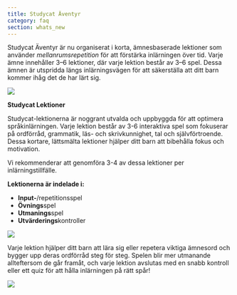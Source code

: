 ```yaml
---
title: Studycat Äventyr
category: faq
section: whats_new
---
```

Studycat Äventyr är nu organiserat i korta, ämnesbaserade lektioner som använder *mellanrumsrepetition* för att förstärka inlärningen över tid. Varje ämne innehåller 3–6 lektioner, där varje lektion består av 3–6 spel. Dessa ämnen är utspridda längs inlärningsvägen för att säkerställa att ditt barn kommer ihåg det de har lärt sig.

![](https://help.studycat.com/hc/article_attachments/40395054421145)

**Studycat Lektioner**

Studycat-lektionerna är noggrant utvalda och uppbyggda för att optimera språkinlärningen. Varje lektion består av 3-6 interaktiva spel som fokuserar på ordförråd, grammatik, läs- och skrivkunnighet, tal och självförtroende. Dessa kortare, lättsmälta lektioner hjälper ditt barn att bibehålla fokus och motivation.

Vi rekommenderar att genomföra 3-4 av dessa lektioner per inlärningstillfälle.

**Lektionerna är indelade i:**

* **Input-**/repetitionsspel
* **Övnings**spel
* **Utmanings**spel
* **Utvärderings**kontroller

![](https://help.studycat.com/hc/article_attachments/40396315316121)

Varje lektion hjälper ditt barn att lära sig eller repetera viktiga ämnesord och bygger upp deras ordförråd steg för steg. Spelen blir mer utmanande allteftersom de går framåt, och varje lektion avslutas med en snabb kontroll eller ett quiz för att hålla inlärningen på rätt spår!

![](https://help.studycat.com/hc/article_attachments/40396294306841)
